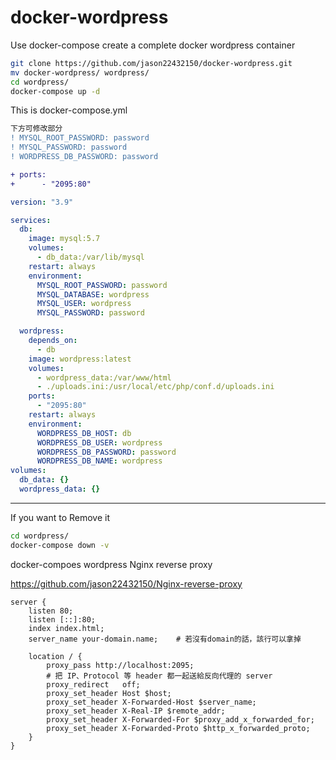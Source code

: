 # docker-wordpress
Use docker-compose create a complete docker wordpress container

``` sh
git clone https://github.com/jason22432150/docker-wordpress.git
mv docker-wordpress/ wordpress/
cd wordpress/
docker-compose up -d
```

This is docker-compose.yml
```diff
下方可修改部分
! MYSQL_ROOT_PASSWORD: password
! MYSQL_PASSWORD: password
! WORDPRESS_DB_PASSWORD: password

+ ports:
+      - "2095:80"
```
```yml
version: "3.9"

services:
  db:
    image: mysql:5.7
    volumes:
      - db_data:/var/lib/mysql
    restart: always
    environment:
      MYSQL_ROOT_PASSWORD: password
      MYSQL_DATABASE: wordpress
      MYSQL_USER: wordpress
      MYSQL_PASSWORD: password

  wordpress:
    depends_on:
      - db
    image: wordpress:latest
    volumes:
      - wordpress_data:/var/www/html
      - ./uploads.ini:/usr/local/etc/php/conf.d/uploads.ini
    ports:
      - "2095:80"
    restart: always
    environment:
      WORDPRESS_DB_HOST: db
      WORDPRESS_DB_USER: wordpress
      WORDPRESS_DB_PASSWORD: password
      WORDPRESS_DB_NAME: wordpress
volumes:
  db_data: {}
  wordpress_data: {}
```
****
If you want to Remove it
```sh
cd wordpress/
docker-compose down -v
```

docker-compoes wordpress Nginx reverse proxy


https://github.com/jason22432150/Nginx-reverse-proxy

```nginx
server {
    listen 80;
    listen [::]:80;
    index index.html;
    server_name your-domain.name;    # 若沒有domain的話，該行可以拿掉

    location / {
        proxy_pass http://localhost:2095;
        # 把 IP、Protocol 等 header 都一起送給反向代理的 server
        proxy_redirect   off;
        proxy_set_header Host $host;
        proxy_set_header X-Forwarded-Host $server_name;
        proxy_set_header X-Real-IP $remote_addr;
        proxy_set_header X-Forwarded-For $proxy_add_x_forwarded_for;
        proxy_set_header X-Forwarded-Proto $http_x_forwarded_proto;
    }
}
```
